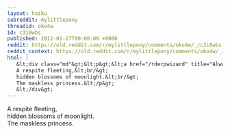 ```yaml
---
layout: haiku
subreddit: mylittlepony
threadid: oko4w
id: c3i0wbs
published: 2012-01-17T00:00:00 +0000
reddit: https://old.reddit.com/r/mylittlepony/comments/oko4w/_/c3i0wbs
reddit_context: https://old.reddit.com/r/mylittlepony/comments/oko4w/_/c3i0wbs?context=3
html: |
   &lt;div class="md"&gt;&lt;p&gt;&lt;a href="/rderpwizard" title="Always Relevant / Watching Fallen From Above / Paper Bag Princess"&gt;&lt;/a&gt;
   A respite fleeting,&lt;br/&gt;
   hidden blossoms of moonlight.&lt;br/&gt;
   The maskless princess.&lt;/p&gt;
   &lt;/div&gt;
---
```


[](/rderpwizard "Always Relevant / Watching Fallen From Above / Paper Bag Princess")
A respite fleeting,  
hidden blossoms of moonlight.  
The maskless princess.